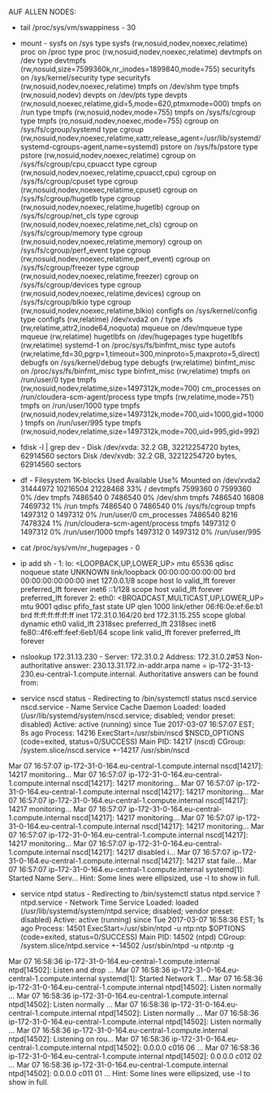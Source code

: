 AUF ALLEN NODES:
- tail /proc/sys/vm/swappiness -
30

- mount -
sysfs on /sys type sysfs (rw,nosuid,nodev,noexec,relatime)
proc on /proc type proc (rw,nosuid,nodev,noexec,relatime)
devtmpfs on /dev type devtmpfs (rw,nosuid,size=7599360k,nr_inodes=1899840,mode=755)
securityfs on /sys/kernel/security type securityfs (rw,nosuid,nodev,noexec,relatime)
tmpfs on /dev/shm type tmpfs (rw,nosuid,nodev)
devpts on /dev/pts type devpts (rw,nosuid,noexec,relatime,gid=5,mode=620,ptmxmode=000)
tmpfs on /run type tmpfs (rw,nosuid,nodev,mode=755)
tmpfs on /sys/fs/cgroup type tmpfs (ro,nosuid,nodev,noexec,mode=755)
cgroup on /sys/fs/cgroup/systemd type cgroup (rw,nosuid,nodev,noexec,relatime,xattr,release_agent=/usr/lib/systemd/systemd-cgroups-agent,name=systemd)
pstore on /sys/fs/pstore type pstore (rw,nosuid,nodev,noexec,relatime)
cgroup on /sys/fs/cgroup/cpu,cpuacct type cgroup (rw,nosuid,nodev,noexec,relatime,cpuacct,cpu)
cgroup on /sys/fs/cgroup/cpuset type cgroup (rw,nosuid,nodev,noexec,relatime,cpuset)
cgroup on /sys/fs/cgroup/hugetlb type cgroup (rw,nosuid,nodev,noexec,relatime,hugetlb)
cgroup on /sys/fs/cgroup/net_cls type cgroup (rw,nosuid,nodev,noexec,relatime,net_cls)
cgroup on /sys/fs/cgroup/memory type cgroup (rw,nosuid,nodev,noexec,relatime,memory)
cgroup on /sys/fs/cgroup/perf_event type cgroup (rw,nosuid,nodev,noexec,relatime,perf_event)
cgroup on /sys/fs/cgroup/freezer type cgroup (rw,nosuid,nodev,noexec,relatime,freezer)
cgroup on /sys/fs/cgroup/devices type cgroup (rw,nosuid,nodev,noexec,relatime,devices)
cgroup on /sys/fs/cgroup/blkio type cgroup (rw,nosuid,nodev,noexec,relatime,blkio)
configfs on /sys/kernel/config type configfs (rw,relatime)
/dev/xvda2 on / type xfs (rw,relatime,attr2,inode64,noquota)
mqueue on /dev/mqueue type mqueue (rw,relatime)
hugetlbfs on /dev/hugepages type hugetlbfs (rw,relatime)
systemd-1 on /proc/sys/fs/binfmt_misc type autofs (rw,relatime,fd=30,pgrp=1,timeout=300,minproto=5,maxproto=5,direct)
debugfs on /sys/kernel/debug type debugfs (rw,relatime)
binfmt_misc on /proc/sys/fs/binfmt_misc type binfmt_misc (rw,relatime)
tmpfs on /run/user/0 type tmpfs (rw,nosuid,nodev,relatime,size=1497312k,mode=700)
cm_processes on /run/cloudera-scm-agent/process type tmpfs (rw,relatime,mode=751)
tmpfs on /run/user/1000 type tmpfs (rw,nosuid,nodev,relatime,size=1497312k,mode=700,uid=1000,gid=1000)
tmpfs on /run/user/995 type tmpfs (rw,nosuid,nodev,relatime,size=1497312k,mode=700,uid=995,gid=992)

- fdisk -l | grep dev -
Disk /dev/xvda: 32.2 GB, 32212254720 bytes, 62914560 sectors
Disk /dev/xvdb: 32.2 GB, 32212254720 bytes, 62914560 sectors

- df -
Filesystem     1K-blocks     Used Available Use% Mounted on
/dev/xvda2      31444972 10216504  21228468  33% /
devtmpfs         7599360        0   7599360   0% /dev
tmpfs            7486540        0   7486540   0% /dev/shm
tmpfs            7486540    16808   7469732   1% /run
tmpfs            7486540        0   7486540   0% /sys/fs/cgroup
tmpfs            1497312        0   1497312   0% /run/user/0
cm_processes     7486540     8216   7478324   1% /run/cloudera-scm-agent/process
tmpfs            1497312        0   1497312   0% /run/user/1000
tmpfs            1497312        0   1497312   0% /run/user/995

- cat /proc/sys/vm/nr_hugepages -
0

- ip add sh -
1: lo: <LOOPBACK,UP,LOWER_UP> mtu 65536 qdisc noqueue state UNKNOWN
    link/loopback 00:00:00:00:00:00 brd 00:00:00:00:00:00
    inet 127.0.0.1/8 scope host lo
       valid_lft forever preferred_lft forever
    inet6 ::1/128 scope host
       valid_lft forever preferred_lft forever
2: eth0: <BROADCAST,MULTICAST,UP,LOWER_UP> mtu 9001 qdisc pfifo_fast state UP qlen 1000
    link/ether 06:f6:0e:ef:6e:b1 brd ff:ff:ff:ff:ff:ff
    inet 172.31.0.164/20 brd 172.31.15.255 scope global dynamic eth0
       valid_lft 2318sec preferred_lft 2318sec
    inet6 fe80::4f6:eff:feef:6eb1/64 scope link
       valid_lft forever preferred_lft forever

- nslookup 172.31.13.230 -
Server:         172.31.0.2
Address:        172.31.0.2#53
Non-authoritative answer:
230.13.31.172.in-addr.arpa      name = ip-172-31-13-230.eu-central-1.compute.internal.
Authoritative answers can be found from:

- service nscd status -
Redirecting to /bin/systemctl status  nscd.service
nscd.service - Name Service Cache Daemon
   Loaded: loaded (/usr/lib/systemd/system/nscd.service; disabled; vendor preset: disabled)
   Active: active (running) since Tue 2017-03-07 16:57:07 EST; 8s ago
  Process: 14216 ExecStart=/usr/sbin/nscd $NSCD_OPTIONS (code=exited, status=0/SUCCESS)
 Main PID: 14217 (nscd)
   CGroup: /system.slice/nscd.service
           +-14217 /usr/sbin/nscd

Mar 07 16:57:07 ip-172-31-0-164.eu-central-1.compute.internal nscd[14217]: 14217 monitoring...
Mar 07 16:57:07 ip-172-31-0-164.eu-central-1.compute.internal nscd[14217]: 14217 monitoring...
Mar 07 16:57:07 ip-172-31-0-164.eu-central-1.compute.internal nscd[14217]: 14217 monitoring...
Mar 07 16:57:07 ip-172-31-0-164.eu-central-1.compute.internal nscd[14217]: 14217 monitoring...
Mar 07 16:57:07 ip-172-31-0-164.eu-central-1.compute.internal nscd[14217]: 14217 monitoring...
Mar 07 16:57:07 ip-172-31-0-164.eu-central-1.compute.internal nscd[14217]: 14217 monitoring...
Mar 07 16:57:07 ip-172-31-0-164.eu-central-1.compute.internal nscd[14217]: 14217 monitoring...
Mar 07 16:57:07 ip-172-31-0-164.eu-central-1.compute.internal nscd[14217]: 14217 disabled i...
Mar 07 16:57:07 ip-172-31-0-164.eu-central-1.compute.internal nscd[14217]: 14217 stat faile...
Mar 07 16:57:07 ip-172-31-0-164.eu-central-1.compute.internal systemd[1]: Started Name Serv...
Hint: Some lines were ellipsized, use -l to show in full.

- service ntpd status -
Redirecting to /bin/systemctl status  ntpd.service
? ntpd.service - Network Time Service
   Loaded: loaded (/usr/lib/systemd/system/ntpd.service; disabled; vendor preset: disabled)
   Active: active (running) since Tue 2017-03-07 16:58:36 EST; 1s ago
  Process: 14501 ExecStart=/usr/sbin/ntpd -u ntp:ntp $OPTIONS (code=exited, status=0/SUCCESS)
 Main PID: 14502 (ntpd)
   CGroup: /system.slice/ntpd.service
           +-14502 /usr/sbin/ntpd -u ntp:ntp -g

Mar 07 16:58:36 ip-172-31-0-164.eu-central-1.compute.internal ntpd[14502]: Listen and drop ...
Mar 07 16:58:36 ip-172-31-0-164.eu-central-1.compute.internal systemd[1]: Started Network T...
Mar 07 16:58:36 ip-172-31-0-164.eu-central-1.compute.internal ntpd[14502]: Listen normally ...
Mar 07 16:58:36 ip-172-31-0-164.eu-central-1.compute.internal ntpd[14502]: Listen normally ...
Mar 07 16:58:36 ip-172-31-0-164.eu-central-1.compute.internal ntpd[14502]: Listen normally ...
Mar 07 16:58:36 ip-172-31-0-164.eu-central-1.compute.internal ntpd[14502]: Listen normally ...
Mar 07 16:58:36 ip-172-31-0-164.eu-central-1.compute.internal ntpd[14502]: Listening on rou...
Mar 07 16:58:36 ip-172-31-0-164.eu-central-1.compute.internal ntpd[14502]: 0.0.0.0 c016 06 ...
Mar 07 16:58:36 ip-172-31-0-164.eu-central-1.compute.internal ntpd[14502]: 0.0.0.0 c012 02 ...
Mar 07 16:58:36 ip-172-31-0-164.eu-central-1.compute.internal ntpd[14502]: 0.0.0.0 c011 01 ...
Hint: Some lines were ellipsized, use -l to show in full.
